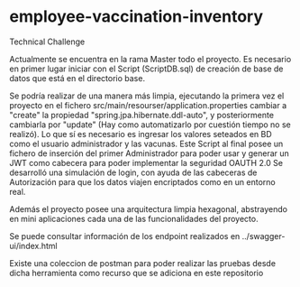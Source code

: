 # employee-vaccination-inventory
Technical Challenge 

Actualmente se encuentra en la rama Master todo el proyecto. Es necesario en primer lugar iniciar con el Script (ScriptDB.sql) de creación de base de datos que está en el directorio base.

Se podría realizar de una manera más limpia, ejecutando la primera vez el proyecto en el fichero src/main/resourser/application.properties cambiar a "create" la propiedad "spring.jpa.hibernate.ddl-auto", y posteriormente cambiarla por "update" (Hay como automatizarlo por cuestión tiempo no se realizó).
Lo que sí es necesario es ingresar los valores seteados en BD como el usuario administrador y las vacunas.
Este Script al final posee un fichero de inserción del primer Administrador para poder usar y generar un JWT como cabecera para poder implementar la seguridad OAUTH 2.0 Se desarrolló una simulación de login, con ayuda de las cabeceras de Autorización para que los datos viajen encriptados como en un entorno real.

Además el proyecto posee una arquitectura limpia hexagonal, abstrayendo en mini aplicaciones cada una de las funcionalidades del proyecto.

Se puede consultar información de los endpoint realizados en ../swagger-ui/index.html

Existe una coleccion de postman para poder realizar las pruebas desde dicha herramienta como recurso que se adiciona en este repositorio
